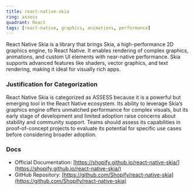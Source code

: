 ```yaml
---
title: react-native-skia
ring: assess
quadrant: React
tags: [react-native, graphics, animations, performance]
---
```

React Native Skia is a library that brings Skia, a high-performance 2D graphics engine, to React Native. It enables rendering of complex graphics, animations, and custom UI elements with near-native performance. Skia supports advanced features like shaders, vector graphics, and text rendering, making it ideal for visually rich apps.

### Justification for Categorization 
React Native Skia is categorized as ASSESS because it is a powerful but emerging tool in the React Native ecosystem. Its ability to leverage Skia’s graphics engine offers unmatched performance for complex visuals, but its early stage of development and limited adoption raise concerns about stability and community support. Teams should assess its capabilities in proof-of-concept projects to evaluate its potential for specific use cases before considering broader adoption.

### Docs 
- Official Documentation: [https://shopify.github.io/react-native-skia/](https://shopify.github.io/react-native-skia/)  
- GitHub Repository: [https://github.com/Shopify/react-native-skia](https://github.com/Shopify/react-native-skia)
